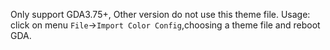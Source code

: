 Only support GDA3.75+, Other version do not use this theme file. 
Usage:
click on menu `File`->`Import Color Config`,choosing a theme file and reboot GDA.
